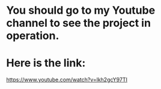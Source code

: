# You should go to my Youtube channel to see the project in operation.

# Here is the link: 
https://www.youtube.com/watch?v=lkh2gcY97TI
